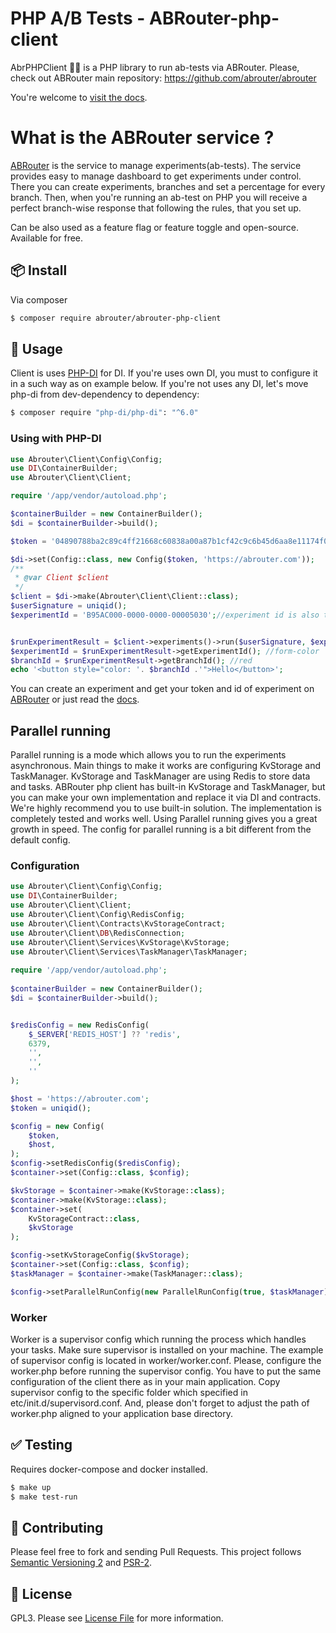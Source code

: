 # PHP A/B Tests - ABRouter-php-client

AbrPHPClient :construction_worker_woman: is a PHP library to run ab-tests via ABRouter. Please, check out ABRouter main repository: https://github.com/abrouter/abrouter

You're welcome to [visit the docs](https://docs.abrouter.com).

# What is the ABRouter service ? 

[ABRouter](https://abrouter.com) is the service to manage experiments(ab-tests). The service provides easy to manage dashboard to get experiments under control.
There you can create experiments, branches and set a percentage for every branch. Then, when you're running an ab-test on PHP you will receive a perfect branch-wise response that following the rules, that you set up.

Can be also used as a feature flag or feature toggle and open-source.
Available for free. 

## :package: Install
Via composer

``` bash
$ composer require abrouter/abrouter-php-client
```

## :rocket: Usage

Client is uses [PHP-DI](https://github.com/PHP-DI/PHP-DI) for DI. If you're uses own DI, you must to configure it in a such way as on example below. 
If you're not uses any DI, let's move php-di from dev-dependency to dependency:
``` bash
$ composer require "php-di/php-di": "^6.0"
```

### Using with PHP-DI

```php
use Abrouter\Client\Config\Config;
use DI\ContainerBuilder;
use Abrouter\Client\Client;

require '/app/vendor/autoload.php';

$containerBuilder = new ContainerBuilder();
$di = $containerBuilder->build();

$token = '04890788ba2c89c4ff21668c60838a00a87b1cf42c9c6b45d6aa8e11174f0d5762b16b6c09b6b822'; //you can find your token in ABRouter dashboard

$di->set(Config::class, new Config($token, 'https://abrouter.com'));
/**
 * @var Client $client
 */
$client = $di->make(Abrouter\Client\Client::class);
$userSignature = uniqid();
$experimentId = 'B95AC000-0000-0000-00005030';//experiment id is also there


$runExperimentResult = $client->experiments()->run($userSignature, $experimentId);
$experimentId = $runExperimentResult->getExperimentId(); //form-color
$branchId = $runExperimentResult->getBranchId(); //red
echo '<button style="color: '. $branchId .'">Hello</button>';
```

You can create an experiment and get your token and id of experiment on [ABRouter](https://abrouter.com) or just read the [docs](https://abrouter.com/en/docs). 

## Parallel running

Parallel running is a mode which allows you to run the experiments asynchronous. 
Main things to make it works are configuring KvStorage and TaskManager. 
KvStorage and TaskManager are using Redis to store data and tasks.
ABRouter php client has built-in KvStorage and TaskManager, but you can make your own implementation and replace it via DI and contracts.
We're highly recommend you to use built-in solution. The implementation is completely tested and works well. Using Parallel running gives you a great growth in speed.
The config for parallel running is a bit different from the default config.


### Configuration
```php
use Abrouter\Client\Config\Config;
use DI\ContainerBuilder;
use Abrouter\Client\Client;
use Abrouter\Client\Config\RedisConfig;
use Abrouter\Client\Contracts\KvStorageContract;
use Abrouter\Client\DB\RedisConnection;
use Abrouter\Client\Services\KvStorage\KvStorage;
use Abrouter\Client\Services\TaskManager\TaskManager;
        
require '/app/vendor/autoload.php';
        
$containerBuilder = new ContainerBuilder();
$di = $containerBuilder->build();


$redisConfig = new RedisConfig(
    $_SERVER['REDIS_HOST'] ?? 'redis',
    6379,
    '',
    '',
    ''
);

$host = 'https://abrouter.com';
$token = uniqid();

$config = new Config(
    $token,
    $host,
);
$config->setRedisConfig($redisConfig);
$container->set(Config::class, $config);

$kvStorage = $container->make(KvStorage::class);
$container->make(KvStorage::class);
$container->set(
    KvStorageContract::class,
    $kvStorage
);

$config->setKvStorageConfig($kvStorage);
$container->set(Config::class, $config);
$taskManager = $container->make(TaskManager::class);

$config->setParallelRunConfig(new ParallelRunConfig(true, $taskManager));
```

### Worker

Worker is a supervisor config which running the process which handles your tasks. 
Make sure supervisor is installed on your machine. The example of supervisor config is located in worker/worker.conf.
Please, configure the worker.php before running the supervisor config. 
You have to put the same configuration of the client there as in your main application.
Copy supervisor config to the specific folder which specified in etc/init.d/supervisord.conf. 
And, please don't forget to adjust the path of worker.php aligned to your application base directory.

## :white_check_mark: Testing
Requires docker-compose and docker installed.

``` bash
$ make up
$ make test-run
```

## :wrench: Contributing

Please feel free to fork and sending Pull Requests. This project follows [Semantic Versioning 2](http://semver.org) and [PSR-2](http://www.php-fig.org/psr/psr-2/).

## :page_facing_up: License

GPL3. Please see [License File](LICENSE) for more information.
